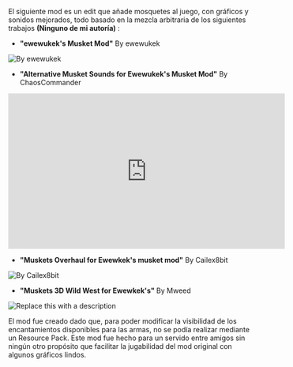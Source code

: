 El siguiente mod es un edit que añade mosquetes al juego, con gráficos y sonidos mejorados, todo basado en la mezcla arbitraria de los siguientes trabajos **(Ninguno de mi autoría)** :

- **"ewewukek's Musket Mod"** By ewewukek

![By ewewukek](https://cdn.modrinth.com/data/cached_images/6f75b6b6dc123143062e978b4e823792eec1d93c.png)

- **"Alternative Musket Sounds for Ewewukek's Musket Mod"** By ChaosCommander

<iframe width="560" height="315" src="https://www.youtube-nocookie.com/embed/Kxvq83mcA1M" title="YouTube video player" frameborder="0" allow="accelerometer; autoplay; clipboard-write; encrypted-media; gyroscope; picture-in-picture; web-share" allowfullscreen></iframe>


- **"Muskets Overhaul for Ewewkek's musket mod"** By Cailex8bit

 ![By Cailex8bit](https://cdn.modrinth.com/data/cached_images/7f4184747b8a7c6ce6331b58720957e683e14430.png)
 
- **"Muskets 3D Wild West for Ewewkek's"** By Mweed

![Replace this with a description](https://cdn.modrinth.com/data/cached_images/194b6aa8442c45cd4c27165e8a21f31df908f474.png)


El mod fue creado dado que, para poder modificar la visibilidad de los encantamientos disponibles para las armas, no se podía realizar mediante un Resource Pack.
Este mod fue hecho para un servido entre amigos sin ningún otro propósito que facilitar la jugabilidad del mod original con algunos gráficos lindos.
